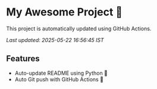 # My Awesome Project 🚀

This project is automatically updated using GitHub Actions.

_Last updated: 2025-05-22 16:56:45 IST_

## Features
- Auto-update README using Python 🐍
- Auto Git push with GitHub Actions 🤖

